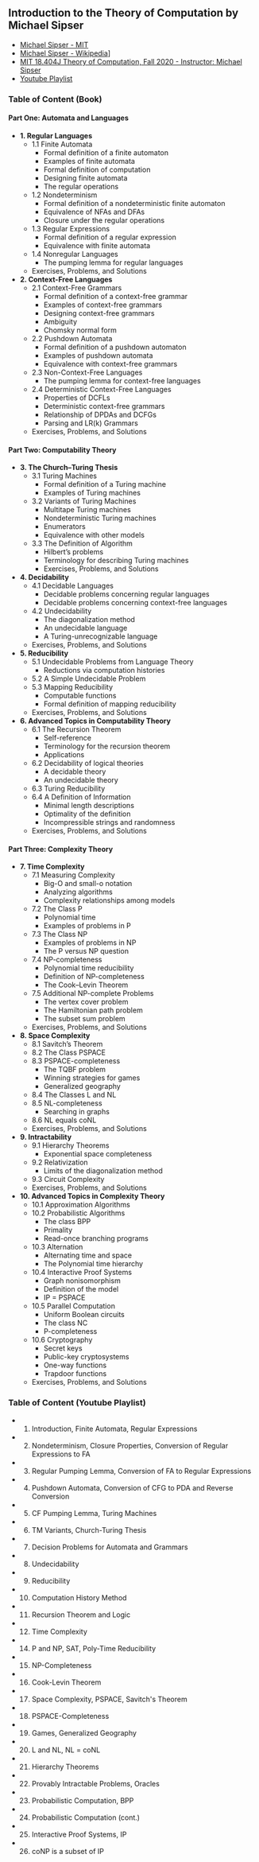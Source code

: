## Introduction to the Theory of Computation by Michael Sipser

- [Michael Sipser - MIT](https://math.mit.edu/~sipser/)
- [Michael Sipser - Wikipedia](https://en.wikipedia.org/wiki/Michael_Sipser)]
- [MIT 18.404J Theory of Computation, Fall 2020 - Instructor: Michael Sipser](https://ocw.mit.edu/courses/18-404j-theory-of-computation-fall-2020/)
- [Youtube Playlist](https://www.youtube.com/playlist?list=PLUl4u3cNGP60_JNv2MmK3wkOt9syvfQWY)

### Table of Content (Book)

#### Part One: Automata and Languages

- **1. Regular Languages**
  - 1.1 Finite Automata
    - Formal definition of a finite automaton
    - Examples of finite automata
    - Formal definition of computation
    - Designing finite automata
    - The regular operations
  - 1.2 Nondeterminism
    - Formal definition of a nondeterministic finite automaton
    - Equivalence of NFAs and DFAs
    - Closure under the regular operations
  - 1.3 Regular Expressions
    - Formal definition of a regular expression
    - Equivalence with finite automata
  - 1.4 Nonregular Languages
    - The pumping lemma for regular languages
  - Exercises, Problems, and Solutions
- **2. Context-Free Languages**
  - 2.1 Context-Free Grammars
    - Formal definition of a context-free grammar
    - Examples of context-free grammars
    - Designing context-free grammars
    - Ambiguity
    - Chomsky normal form
  - 2.2 Pushdown Automata
    - Formal definition of a pushdown automaton
    - Examples of pushdown automata
    - Equivalence with context-free grammars
  - 2.3 Non-Context-Free Languages
    - The pumping lemma for context-free languages
  - 2.4 Deterministic Context-Free Languages
    - Properties of DCFLs
    - Deterministic context-free grammars
    - Relationship of DPDAs and DCFGs
    - Parsing and LR(k) Grammars
  - Exercises, Problems, and Solutions

#### Part Two: Computability Theory

- **3. The Church–Turing Thesis**
  - 3.1 Turing Machines
    - Formal definition of a Turing machine
    - Examples of Turing machines
  - 3.2 Variants of Turing Machines
    - Multitape Turing machines
    - Nondeterministic Turing machines
    - Enumerators
    - Equivalence with other models
  - 3.3 The Definition of Algorithm
    - Hilbert’s problems
    - Terminology for describing Turing machines
    - Exercises, Problems, and Solutions
- **4. Decidability**
  - 4.1 Decidable Languages
    - Decidable problems concerning regular languages
    - Decidable problems concerning context-free languages
  - 4.2 Undecidability
    - The diagonalization method
    - An undecidable language
    - A Turing-unrecognizable language
  - Exercises, Problems, and Solutions
- **5. Reducibility**
  - 5.1 Undecidable Problems from Language Theory
    - Reductions via computation histories
  - 5.2 A Simple Undecidable Problem
  - 5.3 Mapping Reducibility
    - Computable functions
    - Formal definition of mapping reducibility
  - Exercises, Problems, and Solutions
- **6. Advanced Topics in Computability Theory**
  - 6.1 The Recursion Theorem
    - Self-reference
    - Terminology for the recursion theorem
    - Applications
  - 6.2 Decidability of logical theories
    - A decidable theory
    - An undecidable theory
  - 6.3 Turing Reducibility
  - 6.4 A Definition of Information
    - Minimal length descriptions
    - Optimality of the definition
    - Incompressible strings and randomness
  - Exercises, Problems, and Solutions

#### Part Three: Complexity Theory

- **7. Time Complexity**
  - 7.1 Measuring Complexity
    - Big-O and small-o notation
    - Analyzing algorithms
    - Complexity relationships among models
  - 7.2 The Class P
    - Polynomial time
    - Examples of problems in P
  - 7.3 The Class NP
    - Examples of problems in NP
    - The P versus NP question
  - 7.4 NP-completeness
    - Polynomial time reducibility
    - Definition of NP-completeness
    - The Cook–Levin Theorem
  - 7.5 Additional NP-complete Problems
    - The vertex cover problem
    - The Hamiltonian path problem
    - The subset sum problem
  - Exercises, Problems, and Solutions
- **8. Space Complexity**
  - 8.1 Savitch’s Theorem
  - 8.2 The Class PSPACE
  - 8.3 PSPACE-completeness
    - The TQBF problem
    - Winning strategies for games
    - Generalized geography
  - 8.4 The Classes L and NL
  - 8.5 NL-completeness
    - Searching in graphs
  - 8.6 NL equals coNL
  - Exercises, Problems, and Solutions
- **9. Intractability**
  - 9.1 Hierarchy Theorems
    - Exponential space completeness
  - 9.2 Relativization
    - Limits of the diagonalization method
  - 9.3 Circuit Complexity
  - Exercises, Problems, and Solutions
- **10. Advanced Topics in Complexity Theory**
  - 10.1 Approximation Algorithms
  - 10.2 Probabilistic Algorithms
    - The class BPP
    - Primality
    - Read-once branching programs
  - 10.3 Alternation
    - Alternating time and space
    - The Polynomial time hierarchy
  - 10.4 Interactive Proof Systems
    - Graph nonisomorphism
    - Definition of the model
    - IP = PSPACE
  - 10.5 Parallel Computation
    - Uniform Boolean circuits
    - The class NC
    - P-completeness
  - 10.6 Cryptography
    - Secret keys
    - Public-key cryptosystems
    - One-way functions
    - Trapdoor functions
  - Exercises, Problems, and Solutions

### Table of Content (Youtube Playlist)

- 1. Introduction, Finite Automata, Regular Expressions
- 2. Nondeterminism, Closure Properties, Conversion of Regular Expressions to FA
- 3. Regular Pumping Lemma, Conversion of FA to Regular Expressions
- 4. Pushdown Automata, Conversion of CFG to PDA and Reverse Conversion
- 5. CF Pumping Lemma, Turing Machines
- 6. TM Variants, Church-Turing Thesis
- 7. Decision Problems for Automata and Grammars
- 8. Undecidability
- 9. Reducibility
- 10. Computation History Method
- 11. Recursion Theorem and Logic
- 12. Time Complexity
- 14. P and NP, SAT, Poly-Time Reducibility
- 15. NP-Completeness
- 16. Cook-Levin Theorem
- 17. Space Complexity, PSPACE, Savitch's Theorem
- 18. PSPACE-Completeness
- 19. Games, Generalized Geography
- 20. L and NL, NL = coNL
- 21. Hierarchy Theorems
- 22. Provably Intractable Problems, Oracles
- 23. Probabilistic Computation, BPP
- 24. Probabilistic Computation (cont.)
- 25. Interactive Proof Systems, IP
- 26. coNP is a subset of IP




